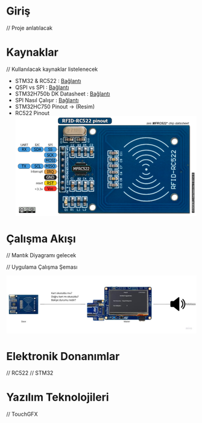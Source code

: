 # Giriş
// Proje anlatılacak

# Kaynaklar
// Kullanılacak kaynaklar listelenecek
- STM32 & RC522 : [Bağlantı](https://embeddedexpert.io/?p=768)
- QSPI vs SPI : [Bağlantı](https://www.rfwireless-world.com/Terminology/difference-between-SPI-and-QSPI.html#:~:text=QSPI%20is%20controller%20extension%20to,for%20Queued%20Serial%20Peripheral%20Interface.&text=It%20uses%20data%20queue%20with,data%20transfers%20without%20any%20CPU.&text=In%20addition%20it%20has%20wrap,without%20the%20need%20of%20CPU)
- STM32H750b DK Datasheet : [Bağlantı](https://www.st.com/resource/en/datasheet/stm32h750xb.pdf)
- SPI Nasıl Çalışır : [Bağlantı](https://www.mcu-turkey.com/stm32f0-uygulamalari-spi/#:~:text=Serial%20Peripheral%20Interface%20Bus%20ya,MISO%2C%20SCLK%2C%20CS%20dir)
- STM32HC750 Pinout -> (Resim)
- RC522 Pinout ![resim](rc522.png)

# Çalışma Akışı

// Mantık Diyagramı gelecek

// Uygulama Çalışma Şeması

![resim](Playground.jpg)

# Elektronik Donanımlar
// RC522
// STM32

# Yazılım Teknolojileri
// TouchGFX
